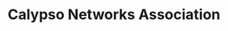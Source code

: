 ---
title: Calypso Networks Association
summary: As initiator of the Keyple project, CNA offers numerous additional resources such as reader plugins, 
  demonstrations, tools, training and support for implementing Keyple.
tags: ["Reader plugins", "Demos", "Tools", "Training"]
linktitle: " "
type: book
external_link: https://keyple-support.calypsonet.org/resources/
---